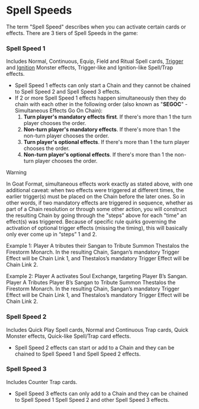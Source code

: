 # Spell Speeds

The term "Spell Speed" describes when you can activate certain cards or effects. 
There are 3 tiers of Spell Speeds in the game:

### Spell Speed 1

Includes Normal, Continuous, Equip, Field and Ritual Spell cards, [Trigger](./Effect%20Types.md) and [Ignition](./Effect%20Types.md) Monster effects, Trigger-like and Ignition-like Spell/Trap effects.

* Spell Speed 1 effects can only start a Chain and they cannot be chained to Spell Speed 2 and Spell Speed 3 effects.
* If 2 or more Spell Speed 1 effects happen simultaneously then they do chain with each other in the following order (also known as "**SEGOC**" - Simultaneous Effects Go On Chain):
  1. **Turn player's mandatory effects first**. If there's more than 1 the turn player chooses the order.
  2. **Non-turn player's mandatory effects**. If there's more than 1 the non-turn player chooses the order.
  3. **Turn player's optional effects**. If there's more than 1 the turn player chooses the order.
  4. **Non-turn player's optional effects**. If there's more than 1 the non-turn player chooses the order.

> [!WARNING]
>In Goat Format, simultaneous effects work exactly as stated above, with one additional caveat: 
> when two effects were triggered at different times, the earlier trigger(s) must be placed on the 
> Chain before the later ones. So in other words, if two mandatory effects are triggered in sequence, 
> whether as part of a Chain resolution or through some other action, you will construct the 
> resulting Chain by going through the "steps" above for each "time" an effect(s) was triggered. 
> Because of specific rule quirks governing the activation of optional trigger effects (missing the timing), 
> this will basically only ever come up in “steps” 1 and 2. 
>
>Example 1: Player A tributes their Sangan to Tribute Summon Thestalos the Firestorm Monarch. 
> In the resulting Chain, Sangan’s mandatory Trigger Effect will be Chain Link 1, and Thestalos’s 
> mandatory Trigger Effect will be Chain Link 2.
>
>Example 2: Player A activates Soul Exchange, targeting Player B’s Sangan. Player A Tributes Player B’s 
> Sangan to Tribute Summon Thestalos the Firestorm Monarch. In the resulting Chain, Sangan’s mandatory 
> Trigger Effect will be Chain Link 1, and Thestalos’s mandatory Trigger Effect will be Chain Link 2.

### Spell Speed 2

Includes Quick Play Spell cards, Normal and Continuous Trap cards, Quick Monster effects, Quick-like Spell/Trap card effects.

* Spell Speed 2 effects can start or add to a Chain and they can be chained to Spell Speed 1 and Spell Speed 2 effects.

### Spell Speed 3

Includes Counter Trap cards.

* Spell Speed 3 effects can only add to a Chain and they can be chained to Spell Speed 1 Spell Speed 2 and other Spell Speed 3 effects.
